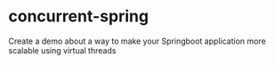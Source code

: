 # concurrent-spring
Create a demo about a way to make your Springboot application more scalable using virtual threads
